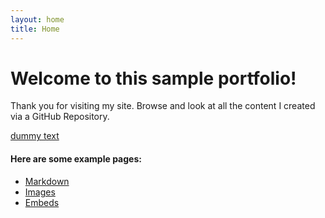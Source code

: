 ```yaml
---
layout: home
title: Home
---
```


# Welcome to this sample portfolio!

Thank you for visiting my site. Browse and look at all the content I created via a GitHub Repository.

[dummy text](http://fillerama.io/)

#### Here are some example pages:

- [Markdown](02-markdown-examples)
- [Images](03-images-examples)
- [Embeds](04-embeds-examples)
